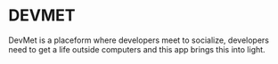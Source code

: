 # DEVMET
DevMet is a placeform where developers meet to socialize, developers need to get a life outside computers and this app brings this into light.
